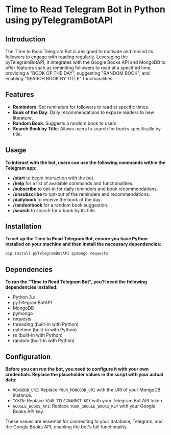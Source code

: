 # Time to Read Telegram Bot in Python using pyTelegramBotAPI

## Introduction
The Time to Read Telegram Bot is designed to motivate and remind its followers to engage with reading regularly. Leveraging the pyTelegramBotAPI, it integrates with the Google Books API and MongoDB to offer features such as reminding followers to read at a specified time, providing a "BOOK OF THE DAY", suggesting "RANDOM BOOK", and enabling "SEARCH BOOK BY TITLE" functionalities.

## Features
- **Reminders**: Set reminders for followers to read at specific times.
- **Book of the Day**: Daily recommendations to expose readers to new literature.
- **Random Book**: Suggests a random book to users.
- **Search Book by Title**: Allows users to search for books specifically by title.

## Usage
**To interact with the bot, users can use the following commands within the Telegram app:**

- **/start** to begin interaction with the bot.
- **/help** for a list of available commands and functionalities.
- **/subscribe** to opt-in for daily reminders and book recommendations.
- **/unsubscribe** to opt-out of the reminders and recommendations.
- **/dailybook** to receive the book of the day.
- **/randombook** for a random book suggestion.
- **/search** to search for a book by its title.

## Installation
**To set up the Time to Read Telegram Bot, ensure you have Python installed on your machine and then install the necessary dependencies:**

```bash
pip install pyTelegramBotAPI pymongo requests
```

## Dependencies

**To run the "Time to Read Telegram Bot", you'll need the following dependencies installed:**

- Python 3.x
- pyTelegramBotAPI
- MongoDB
- pymongo
- requests
- threading (built-in with Python)
- datetime (built-in with Python)
- re (built-in with Python)
- random (built-in with Python)

## Configuration

**Before you can run the bot, you need to configure it with your own credentials. Replace the placeholder values in the script with your actual data:**

- `MONGODB_URI`: Replace `YOUR_MONGODB_URI` with the URI of your MongoDB instance.
- `TOKEN`: Replace `YOUR_TELEGRAMBOT_KEY` with your Telegram Bot API token.
- `GOOGLE_BOOKS_API`: Replace `YOUR_GOOGLE_BOOKS_KEY` with your Google Books API key.

These values are essential for connecting to your database, Telegram, and the Google Books API, enabling the bot's full functionality.


